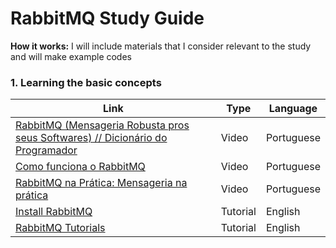 # RabbitMQ Study Guide
__How it works:__ I will include materials that I consider relevant to the study and will make example codes

### 1. Learning the basic concepts
| Link                                       | Type  | Language   |
|--------------------------------------------|-------|------------|
| [RabbitMQ (Mensageria Robusta pros seus Softwares) // Dicionário do Programador](https://www.youtube.com/watch?v=_Uo14nxB_iA) | Video | Portuguese |
| [Como funciona o RabbitMQ](https://www.youtube.com/watch?v=2YWHtbZJ0QI) | Video | Portuguese |
| [RabbitMQ na Prática: Mensageria na prática](https://www.youtube.com/watch?v=ghBKx-uMmzw) | Video | Portuguese |
| [Install RabbitMQ](https://www.rabbitmq.com/download.html) | Tutorial | English |
| [RabbitMQ Tutorials](https://www.rabbitmq.com/getstarted.html) |   Tutorial | English |
